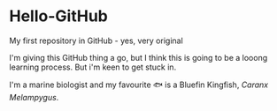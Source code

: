 # Hello-GitHub
My first repository in GitHub - yes, very original

I'm giving this GitHub thing a go, but I think this is going to be a looong learning process. But i'm keen to get stuck in.

I'm a marine biologist and my favourite 🐟 is a Bluefin Kingfish, _Caranx Melampygus_.
